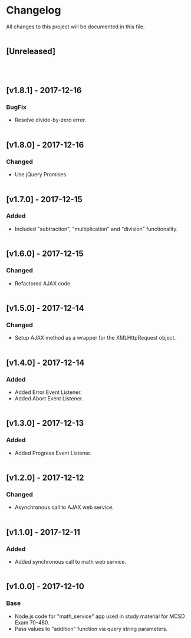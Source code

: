# Changelog
All  changes to this project will be documented in this file.
<br/><br/>

## [Unreleased]
<br/><br/>

## [v1.8.1] - 2017-12-16
### BugFix
- Resolve divide-by-zero error.
<br/><br/>

## [v1.8.0] - 2017-12-16
### Changed
- Use jQuery Promises.
<br/><br/>

## [v1.7.0] - 2017-12-15
### Added
- Included "subtraction", "multiplication" and "division" functionality.
<br/><br/>

## [v1.6.0] - 2017-12-15
### Changed
- Refactored AJAX code.
<br/><br/>

## [v1.5.0] - 2017-12-14
### Changed
- Setup AJAX method as a wrapper for the XMLHttpRequest object.
<br/><br/>

## [v1.4.0] - 2017-12-14
### Added
- Added Error Event Listener.
- Added Abort Event Listener.
<br/><br/>

## [v1.3.0] - 2017-12-13
### Added
- Added Progress Event Listener.
<br/><br/>

## [v1.2.0] - 2017-12-12
### Changed
- Asynchronous call to AJAX web service.
<br/><br/>

## [v1.1.0] - 2017-12-11
### Added
- Added synchronous call to math web service.
<br/><br/>

## [v1.0.0] - 2017-12-10
### Base
- Node.js code for "math_service" app used in study material for MCSD Exam 70-480.
- Pass values to "addition" function via query string parameters.
